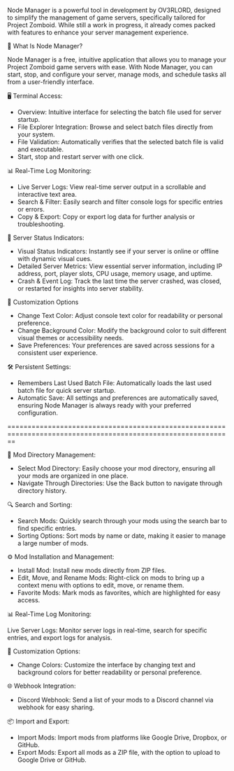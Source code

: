 Node Manager is a powerful tool in development by OV3RLORD, designed to simplify the management of game servers, specifically tailored for Project Zomboid. While still a work in progress, it already comes packed with features to enhance your server management experience.

📂 What Is Node Manager?

Node Manager is a free, intuitive application that allows you to manage your Project Zomboid game servers with ease. With Node Manager, you can start, stop, and configure your server, manage mods, and schedule tasks all from a user-friendly interface. 


🖥️ Terminal Access:

- Overview: Intuitive interface for selecting the batch file used for server startup.
- File Explorer Integration: Browse and select batch files directly from your system. 
- File Validation: Automatically verifies that the selected batch file is valid and executable.
- Start, stop and restart server with one click. 

📊 Real-Time Log Monitoring:

- Live Server Logs: View real-time server output in a scrollable and interactive text area.
- Search & Filter: Easily search and filter console logs for specific entries or errors.
- Copy & Export: Copy or export log data for further analysis or troubleshooting.

🔄 Server Status Indicators:

- Visual Status Indicators: Instantly see if your server is online or offline with dynamic visual cues.
- Detailed Server Metrics: View essential server information, including IP address, port, player slots, CPU usage, memory usage, and uptime.
- Crash & Event Log: Track the last time the server crashed, was closed, or restarted for insights into server stability.

🎨 Customization Options

- Change Text Color: Adjust console text color for readability or personal preference.
- Change Background Color: Modify the background color to suit different visual themes or accessibility needs.
- Save Preferences: Your preferences are saved across sessions for a consistent user experience.

🛠️ Persistent Settings:

- Remembers Last Used Batch File: Automatically loads the last used batch file for quick server startup.
- Automatic Save: All settings and preferences are automatically saved, ensuring Node Manager is always ready with your preferred configuration.
  
==============================================================================================================

📂 Mod Directory Management:

- Select Mod Directory: Easily choose your mod directory, ensuring all your mods are organized in one place.
- Navigate Through Directories: Use the Back button to navigate through directory history. 

🔍 Search and Sorting:

- Search Mods: Quickly search through your mods using the search bar to find specific entries.
- Sorting Options: Sort mods by name or date, making it easier to manage a large number of mods.

⚙️ Mod Installation and Management:

- Install Mod: Install new mods directly from ZIP files.
- Edit, Move, and Rename Mods: Right-click on mods to bring up a context menu with options to edit, move, or rename them.
- Favorite Mods: Mark mods as favorites, which are highlighted for easy access.

📊 Real-Time Log Monitoring:

Live Server Logs: Monitor server logs in real-time, search for specific entries, and export logs for analysis.

🎨 Customization Options:

- Change Colors: Customize the interface by changing text and background colors for better readability or personal preference.
  
🌐 Webhook Integration:

- Discord Webhook: Send a list of your mods to a Discord channel via webhook for easy sharing.
  
📦 Import and Export:

- Import Mods: Import mods from platforms like Google Drive, Dropbox, or GitHub.
- Export Mods: Export all mods as a ZIP file, with the option to upload to Google Drive or GitHub.

